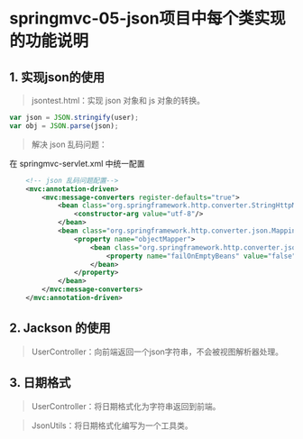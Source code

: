 # springmvc-05-json项目中每个类实现的功能说明

## 1. 实现json的使用
> jsontest.html：实现 json 对象和 js 对象的转换。

```javascript
var json = JSON.stringify(user);
var obj = JSON.parse(json);
```
> 解决 json 乱码问题：

在 springmvc-servlet.xml 中统一配置
```xml
    <!-- json 乱码问题配置-->
    <mvc:annotation-driven>
        <mvc:message-converters register-defaults="true">
            <bean class="org.springframework.http.converter.StringHttpMessageConverter">
                <constructor-arg value="utf-8"/>
            </bean>
            <bean class="org.springframework.http.converter.json.MappingJackson2HttpMessageConverter">
                <property name="objectMapper">
                    <bean class="org.springframework.http.converter.json.Jackson2ObjectMapperFactoryBean">
                        <property name="failOnEmptyBeans" value="false"/>
                    </bean>
                </property>
            </bean>
        </mvc:message-converters>
    </mvc:annotation-driven>
```

## 2. Jackson 的使用
> UserController：向前端返回一个json字符串，不会被视图解析器处理。

## 3. 日期格式
> UserController：将日期格式化为字符串返回到前端。

> JsonUtils：将日期格式化编写为一个工具类。